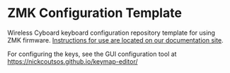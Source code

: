 # ZMK Configuration Template
Wireless Cyboard keyboard configuration repository template for using ZMK firmware. [Instructions for use are located on our documentation site](https://docs.cyboard.digital/user-manual/quick-start/configure-layout).

For configuring the keys, see the GUI configuration tool at https://nickcoutsos.github.io/keymap-editor/